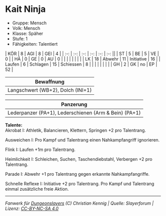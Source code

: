 # Kait Ninja  
- Gruppe: Mensch  
- Volk: Mensch  
- Klasse: Späher  
- Stufe: 1  
- Fähigkeiten: Talentiert  


| KÖR    | 8  | AGI      | 8  | GEI        | 4  |
| :-: | :-: | :-: | :-: | :-: | :-: ||
| ST     | 5  | BE       | 5  | VE         | 0  |
| HÄ     | 0  | GE       | 0  | AU         | 0  |
|        |    |          |    |            |    |
| LK     | 18 | Abwehr   | 11 | Initiative | 16 |
| Laufen | 6  | Schlagen | 15 | Schiessen  | 8  |
|        |    |          |    |            |    |
| GH     | 2  | GK       | no | EP         | 52 |


| Bewaffnung |
| --- |
| Langschwert (WB+2), Dolch (INI+1) |


| Panzerung |
| --- |
| Lederpanzer (PA+1), Lederschienen (Arm & Bein) (PA+1) |


**Talente:**  
Akrobat I: Athletik, Balancieren, Klettern, Springen +2 pro Talentrang.

Ausweichen I: Pro Kampf und Talentrang einen Nahkampfangriff ignorieren.

Flink I: Laufen +1m pro Talentrang.

Heimlichkeit I: Schleichen, Suchen, Taschendiebstahl, Verbergen +2 pro Talentrang.

Parade I: Abwehr +1 pro Talentrang gegen erkannte Nahkampfangriffe.

Schnelle Reflexe I: Initiative +2 pro Talentrang. Pro Kampf und Talentrang einmal zusätzliche freie Aktion.





___
*Fanwerk für [Dungeonslayers](https://www.dungeonslayers.net/) (C) Christian Kennig | Quelle: Slayerforum | Lizenz: [CC-BY-NC-SA 4.0](https://creativecommons.org/licenses/by-nc-sa/4.0/deed.de)*